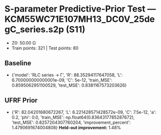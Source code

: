 # S-parameter Predictive-Prior Test — KCM55WC71E107MH13_DC0V_25degC_series.s2p (S11)
- Z0: 50.00 Ω
- Train points: 321  |  Test points: 80

## Baseline
- {'model': 'RLC series -> Γ', 'R': 88.35294117647058, 'L': 6.700000000000001e-09, 'C': 5e-12, 'train_MSE': 0.8595062951100529, 'test_MSE': 0.8381167573203626}

## UFRF Prior
- {'R': 82.04201680672267, 'L': 6.221428571428572e-09, 'C': 7.5e-12, 'a': 0.2, 'phi': 0.0, 'train_MSE': np.float64(0.8364317785287672), 'test_MSE': 0.8257204307760204, 'improvement_percent': 1.4790691674004808}
**Held-out improvement:** 1.48%